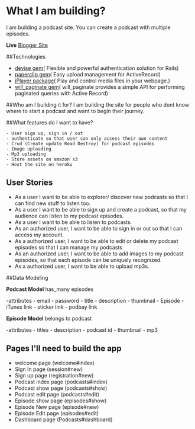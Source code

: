 # What I am building?

I am building a podcast site. You can create a podcast with multiple episodes.

**Live** [Blogger Site](https://mysterious-brushlands-82953.herokuapp.com/)

##Technologies

- [devise gem](https://github.com/plataformatec/devise)( Flexible and powerful authentication solution for Rails)
- [paperclip gem](https://github.com/thoughtbot/paperclip)( Easy upload management for ActiveRecord)
- [jPlayer package](https://github.com/happyworm/jplayer/)( Play and control media files in your webpage.)
- [will_paginate gem](https://github.com/mislav/will_paginate/wiki)( will_paginate provides a simple API for performing paginated queries with Active Record)

##Who am I building it for?
I am building the site for people who dont know where to start a podcast and want to begin their journey.


##What features do I want to have?

    - User sign up, sign in / out
    - authenticate so that user can only access their own content
    - Crud (Create update Read Destroy) for podcast episodes
    - Image uploading
    - Mp3 uploading
    - Store assets on amazon s3
    - Host the site on heroku

## User Stories

- As a user I want to be able to explorer/ discover new
podcasts so that I can find new stuff to listen too.
- As a user I want to be able to sign up and create a podcast, so that my audience can listen to my podcast episodes.
- As a user I want to be able to listen to podcasts.
- As an authorized user, I want to be able to sign in or out so that I can access my account.
- As a authorized user, I want to be able to edit or delete my podcast episodes so that I can manage my podcasts
- As an authorized user, I want to be able to add images to my podcast episodes, so that each episode can be uniquely recognized.
- As a authorized user, I want to be able to upload mp3s.

##Data Modeling

**Podcast Model** 
has_many episodes

-attributes
     - email
     - password
     - title
     - description
     - thumbnail
     - Episode
     - iTunes link
     - sticker link
     - podbay link

**Episode Model**
belongs to podcast
 
-attributes
     - titles
     - description
     - podcast id
     - thumbnail
     - mp3

## Pages I'll need to build the app

- welcome page (welcome#index)
- Sign In page (session#new)
- Sign up page (registration#new)
- Podcast index page (podcasts#index)
- Podcast show page (podcasts#show)
- Podcast edit page (podcasts#edit)
- Episode show page (episodes#show)
- Episode New page (episode#new)
- Episode Edit page (episodes#edit)
- Dashboard page (Podcasts#dashboard)
